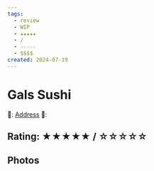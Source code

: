 ```yaml
---
tags:
  - review
  - WIP
  - ★★★★★
  - /
  - ☆☆☆☆☆
  - $$$$
created: 2024-07-19
---
```

# Gals Sushi

📌: [Address]()
💸: $$$$

## Rating: ★★★★★ / ☆☆☆☆☆

## Photos
